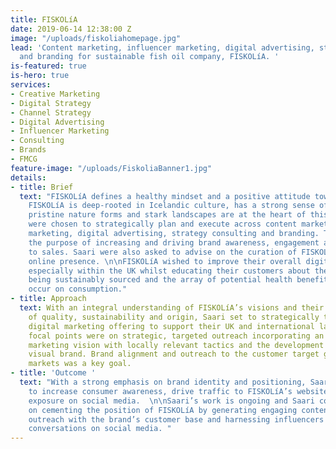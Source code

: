 ```yaml
---
title: FISKOLíA
date: 2019-06-14 12:38:00 Z
image: "/uploads/fiskoliahomepage.jpg"
lead: 'Content marketing, influencer marketing, digital advertising, strategy consulting
  and branding for sustainable fish oil company, FISKOLíA. '
is-featured: true
is-hero: true
services:
- Creative Marketing
- Digital Strategy
- Channel Strategy
- Digital Advertising
- Influencer Marketing
- Consulting
- Brands
- FMCG
feature-image: "/uploads/FiskoliaBanner1.jpg"
details:
- title: Brief
  text: "FISKOLíA defines a healthy mindset and a positive attitude towards life.
    FISKOLíA is deep-rooted in Icelandic culture, has a strong sense of origin and
    pristine nature forms and stark landscapes are at the heart of this brand.   \n\nSaari
    were chosen to strategically plan and execute across content marketing, influencer
    marketing, digital advertising, strategy consulting and branding. This was for
    the purpose of increasing and driving brand awareness, engagement and conversion
    to sales. Saari were also asked to advise on the curation of FISKOLíA’s international
    online presence. \n\nFISKOLíA wished to improve their overall digital visibility
    especially within the UK whilst educating their customers about their products
    being sustainably sourced and the array of potential health benefits which can
    occur on consumption."
- title: Approach
  text: With an integral understanding of FISKOLíA’s visions and their principal values
    of quality, sustainability and origin, Saari set to strategically transform FISKOLíA’s
    digital marketing offering to support their UK and international launch. The key
    focal points were on strategic, targeted outreach incorporating an international
    marketing vision with locally relevant tactics and the development of a clear
    visual brand. Brand alignment and outreach to the customer target groups in multiple
    markets was a key goal.
- title: 'Outcome '
  text: "With a strong emphasis on brand identity and positioning, Saari were able
    to increase consumer awareness, drive traffic to FISKOLíA’s website and grow FISKOLíA’s
    exposure on social media.  \n\nSaari’s work is ongoing and Saari continue to work
    on cementing the position of FISKOLíA by generating engaging content, promoting
    outreach with the brand’s customer base and harnessing influencers to join the
    conversations on social media. "
---
```


